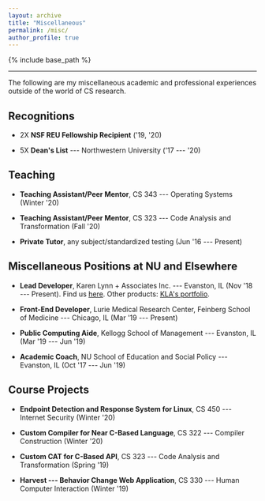 ```yaml
---
layout: archive
title: "Miscellaneous"
permalink: /misc/
author_profile: true
---
```


{% include base_path %}

---

The following are my miscellaneous academic and professional experiences 
outside of the world of CS research.

## Recognitions

- 2X **NSF REU Fellowship Recipient** ('19, '20)

- 5X **Dean's List** --- Northwestern University ('17 --- '20)

## Teaching 

- **Teaching Assistant/Peer Mentor**, CS 343 --- Operating Systems (Winter
'20)

- **Teaching Assistant/Peer Mentor**, CS 323 --- Code Analysis and Transformation
(Fall '20)

- **Private Tutor**, any subject/standardized testing (Jun '16 --- Present) 

## Miscellaneous Positions at NU and Elsewhere 

- **Lead Developer**, Karen Lynn + Associates Inc. --- Evanston, IL (Nov '18 --- Present). Find
us [here](https://klabeautyllc.com). Other products: [KLA's portfolio](https://karenlynnmakeup.com).  

- **Front-End Developer**, Lurie Medical Research Center, Feinberg School of 
Medicine --- Chicago, IL (Mar '19 --- Present)

- **Public Computing Aide**, Kellogg School of Management --- Evanston, 
IL (Mar '19 --- Jun '19)

- **Academic Coach**, NU School of Education and Social Policy --- Evanston, 
IL (Oct '17 --- Jun '19)
 
## Course Projects

- **Endpoint Detection and Response System for Linux**, CS 450 --- Internet Security
(Winter '20)

- **Custom Compiler for Near C-Based Language**, CS 322 --- Compiler Construction
(Winter '20)

- **Custom CAT for C-Based API**, CS 323 --- Code Analysis and Transformation (Spring '19)

- **Harvest --- Behavior Change Web Application**, CS 330 --- Human Computer Interaction
(Winter '19)
